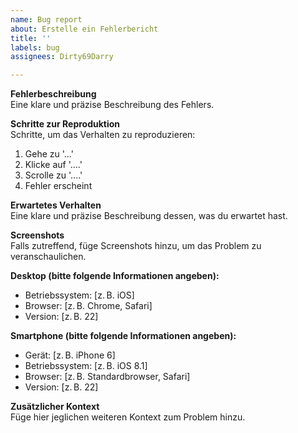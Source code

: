 ```yaml
---
name: Bug report
about: Erstelle ein Fehlerbericht
title: ''
labels: bug
assignees: Dirty69Darry

---
```


**Fehlerbeschreibung**  
Eine klare und präzise Beschreibung des Fehlers.

**Schritte zur Reproduktion**  
Schritte, um das Verhalten zu reproduzieren:  
1. Gehe zu '...'  
2. Klicke auf '....'  
3. Scrolle zu '....'  
4. Fehler erscheint

**Erwartetes Verhalten**  
Eine klare und präzise Beschreibung dessen, was du erwartet hast.

**Screenshots**  
Falls zutreffend, füge Screenshots hinzu, um das Problem zu veranschaulichen.

**Desktop (bitte folgende Informationen angeben):**  
 - Betriebssystem: [z. B. iOS]  
 - Browser: [z. B. Chrome, Safari]  
 - Version: [z. B. 22]

**Smartphone (bitte folgende Informationen angeben):**  
 - Gerät: [z. B. iPhone 6]  
 - Betriebssystem: [z. B. iOS 8.1]  
 - Browser: [z. B. Standardbrowser, Safari]  
 - Version: [z. B. 22]

**Zusätzlicher Kontext**  
Füge hier jeglichen weiteren Kontext zum Problem hinzu.
